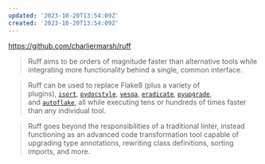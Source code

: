 ```yaml
---
updated: '2023-10-20T13:54:09Z'
created: '2023-10-20T13:54:09Z'
---
```

https://github.com/charliermarsh/ruff

> Ruff aims to be orders of magnitude faster than alternative tools while integrating more functionality behind a single, common interface.

> Ruff can be used to replace Flake8 (plus a variety of plugins), [`isort`](https://pypi.org/project/isort/), [`pydocstyle`](https://pypi.org/project/pydocstyle/), [`yesqa`](https://github.com/asottile/yesqa), [`eradicate`](https://pypi.org/project/eradicate/), [`pyupgrade`](https://pypi.org/project/pyupgrade/), and [`autoflake`](https://pypi.org/project/autoflake/), all while executing tens or hundreds of times faster than any individual tool.

> Ruff goes beyond the responsibilities of a traditional linter, instead functioning as an advanced code transformation tool capable of upgrading type annotations, rewriting class definitions, sorting imports, and more.